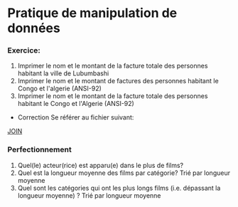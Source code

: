 # Pratique de manipulation de données

### Exercice:

1. Imprimer le nom et le montant de la facture totale des personnes habitant la ville de Lubumbashi
2. Imprimer le nom et le montant de factures des personnes habitant le Congo et l'algerie (ANSI-92)
3. Imprimer le nom et le montant de la facture totale des personnes habitant le Congo et l'Algerie (ANSI-92)

* Correction
Se référer au fichier suivant:

[JOIN](JOIN.md)

### Perfectionnement

1. Quel(le) acteur(rice) est apparu(e) dans le plus de films?
2. Quel est la longueur moyenne des films par catégorie? Trié par longueur moyenne
3. Quel sont les catégories qui ont les plus longs films (i.e. dépassant la longueur moyenne) ? Trié par longueur moyenne

